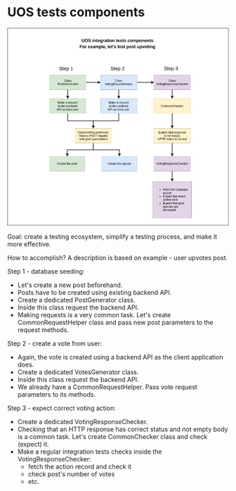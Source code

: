 # UOS tests components

![UOS test components](https://raw.githubusercontent.com/UOSnetwork/ucom.backend/master/documentation/jpg/uos-test-components.jpg)

Goal: create a testing ecosystem, simplify a testing process, and make it more effective.

How to accomplish? A description is based on example - user upvotes post.

Step 1 - database seeding:
* Let's create a new post beforehand.
* Posts have to be created using existing backend API.
* Create a dedicated PostGenerator class.
* Inside this class request the backend API.
* Making requests is a very common task. Let's create CommonRequestHelper class and pass new post parameters to the
request methods.

Step 2 - create a vote from user:
* Again, the vote is created using a backend API as the client application does.
* Create a dedicated VotesGenerator class.
* Inside this class request the backend API.
* We already have a CommonRequestHelper. Pass vote request parameters to its methods.

Step 3 - expect correct voting action:
* Create a dedicated VotingResponseChecker.
* Checking that an HTTP response has correct status and not empty body is a common task. Let's create CommonChecker class and check (expect) it.
* Make a regular integration tests checks inside the VotingResponseChecker:
    * fetch the action record and check it
    * check post's number of votes
    * etc.
